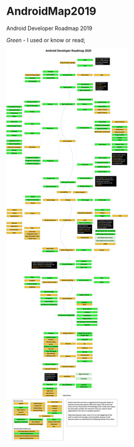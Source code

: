 # AndroidMap2019
Android Developer Roadmap 2019

*Green* - I used or know or read;

![alt text](https://github.com/EvgenBES/AndroidMap2020/blob/main/android_roadmap.png)
